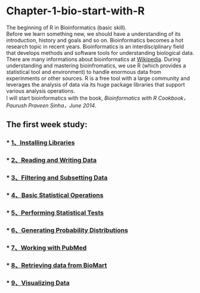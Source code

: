 # Chapter-1-bio-start-with-R
  The beginning of R in Bioinformatics (basic skill).<br>
  Before we learn something new, we should have a understanding of its introduction, history and goals and so on. Bioinformatics becomes a hot research topic in recent years. Bioinformatics is an interdisciplinary field that develops methods and software tools for understanding biological data. There are many informations about bioinformatics at [Wikipedia](https://en.wikipedia.org/wiki/Bioinformatics). During understanding and mastering bioinfromatics, we use R (which provides a statistical tool and environment) to handle enormous data from experinments or other sources. R is a free tool with a large community and leverages the analysis of data via its huge package libraries that support various analysis operations.<br>
  I will start bioinformatics with the book, *Bioinformatics with R Cookbook，Paurush Praveen Sinha，June 2014*.
## The first week study:
### * [1、Installing Libraries](https://github.com/Chengshu21/Bioinformatics-with-R-cookbook/blob/master/Chapter-1-bio-start-with-R-master/MD/1、Installing%20Libraries.md)
### * [2、Reading and Writing Data](https://github.com/Chengshu21/Bioinformatics-with-R-cookbook/blob/master/Chapter-1-bio-start-with-R-master/MD/2、reading%20and%20writing%20data.md)
### * [3、Filtering and Subsetting Data](https://github.com/Chengshu21/Bioinformatics-with-R-cookbook/blob/master/Chapter-1-bio-start-with-R-master/MD/3、Filtering%20and%20Subsetting%20data.md)
### * [4、Basic Statistical Operations](https://github.com/Chengshu21/Bioinformatics-with-R-cookbook/blob/master/Chapter-1-bio-start-with-R-master/MD/4、Basic%20Statistical%20Operations.md)
### * [5、Performing Statistical Tests](https://github.com/Chengshu21/Bioinformatics-with-R-cookbook/blob/master/Chapter-1-bio-start-with-R-master/MD/5、Performing%20Statistical%20Tests.md)
### * [6、Generating Probability Distributions](https://github.com/Chengshu21/Bioinformatics-with-R-cookbook/blob/master/Chapter-1-bio-start-with-R-master/MD/6、Generating%20Probability%20Distributions.ipynb)
### * [7、Working with PubMed](https://github.com/Chengshu21/Bioinformatics-with-R-cookbook/blob/master/Chapter-1-bio-start-with-R-master/MD/7、Working%20with%20PubMed%20in%20R.md)
### * [8、Retrieving data from BioMart](https://github.com/Chengshu21/Bioinformatics-with-R-cookbook/blob/master/Chapter-1-bio-start-with-R-master/MD/8、Retrieving%20data%20from%20BioMart.md)
### * [9、Visualizing Data](https://github.com/Chengshu21/Bioinformatics-with-R-cookbook/blob/master/Chapter-1-bio-start-with-R-master/MD/9、Visualizing%20data.md)

